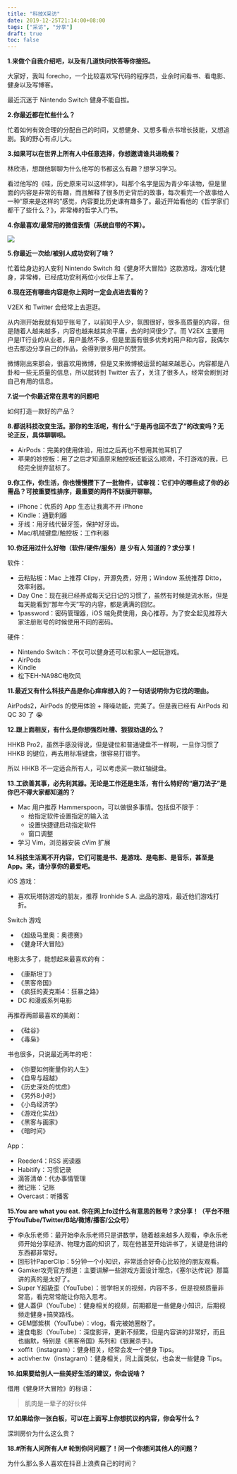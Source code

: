 ```yaml
---
title: "科技X采访"
date: 2019-12-25T21:14:00+08:00
tags: ["采访", "分享"] 
draft: true
toc: false
---
```


**1.来做个自我介绍吧，以及有几道快问快答等你接招。**

大家好，我叫 forecho，一个比较喜欢写代码的程序员，业余时间看书、看电影、健身以及写博客。

最近沉迷于 Nintendo Switch 健身不能自拔。

**2.你最近都在忙些什么？**

忙着如何有效合理的分配自己的时间，又想健身、又想多看点书增长技能，又想追剧。我的野心有点儿大。

**3.如果可以在世界上所有人中任意选择，你想邀请谁共进晚餐？**

林欣浩，想跟他聊聊为什么他写的书都这么有趣？想学习学习。

看过他写的《哇，历史原来可以这样学》，叫那个名字是因为青少年读物，但是里面的内容是非常的有趣，而且解释了很多历史背后的故事，每次看完一个故事给人一种“原来是这样的”感觉，内容要比历史课有趣多了。最近开始看他的《哲学家们都干了些什么？》，非常棒的哲学入门书。

<!--more-->

**4.你最喜欢/最常用的微信表情（系统自带的不算）。**

![](https://i.loli.net/2019/12/25/e5lMDXzBKbqQSTs.jpg)


**5.你最近一次给/被别人成功安利了啥？**

忙着给身边的人安利 Nintendo Switch 和《健身环大冒险》这款游戏，游戏化健身，非常棒，已经成功安利两位小伙伴上车了。

**6.现在还有哪些内容是你上网时一定会点进去看的？**

V2EX 和 Twitter 会经常上去逛逛。

从内测开始我就有知乎账号了，以前知乎人少，氛围很好，很多高质量的内容，但是随着人越来越多，内容也越来越其余平庸，去的时间很少了。而 V2EX 主要用户是IT行业的从业者，用户虽然不多，但是里面有很多优秀的用户和内容，我偶尔也去那边分享自己的作品，会得到很多用户的赞赏。

微博刚出来那会，很喜欢用微博，但是又来微博被运营的越来越恶心，内容都是八卦和一些无质量的信息，所以就转到 Twitter 去了，关注了很多人，经常会刷到对自己有用的信息。

**7.说一个你最近常在思考的问题吧**

如何打造一款好的产品？

**8.都说科技改变生活。那你的生活呢，有什么“于是再也回不去了”的改变吗？无论正反，具体聊聊呗。**

- AirPods：完美的使用体验，用过之后再也不想用其他耳机了
- 苹果的妙控板：用了之后才知道原来触控板还能这么顺滑，不打游戏的我，已经完全抛弃鼠标了。


**9.你工作，你生活，你也慢慢攒下了一批物件，试审视：它们中的哪些成了你的必需品？可按重要性排序，最重要的两件不妨展开聊聊。**

- iPhone：优质的 App 生态让我离不开 iPhone
- Kindle：通勤利器
- 牙线：用牙线代替牙签，保护好牙齿。
- Mac/机械键盘/触控板：工作利器

**10.你还用过什么好物（软件/硬件/服务）是 少有人 知道的？求分享！**

软件：

- 云粘贴板：Mac 上推荐 Clipy，开源免费，好用；Window 系统推荐 Ditto，效率利器。
- Day One：现在我已经养成每天记日记的习惯了，虽然有时候是流水账，但是每天能看到“那年今天”写的内容，都是满满的回忆。
- 1password：密码管理器，iOS 端免费使用，良心推荐。为了安全起见推荐大家注册账号的时候使用不同的密码。

硬件：

- Nintendo Switch：不仅可以健身还可以和家人一起玩游戏。
- AirPods
- Kindle
- 松下EH-NA98C电吹风


**11.最近又有什么科技产品是你心痒痒想入的？一句话说明你为它找的理由。**

AirPods2，AirPods 的使用体验 + 降噪功能，完美了。但是我已经有 AirPods 和 QC 30 了 😭


**12.跟上面相反，有什么是你想强烈吐槽、狠狠劝退的么？**

HHKB Pro2，虽然手感没得说，但是键位和普通键盘不一样啊，一旦你习惯了 HHKB 的键位，再去用标准键盘，很容易打错字。

所以 HHKB 不一定适合所有人，可以考虑买一款红轴键盘。

**13.工欲善其事，必先利其器。无论是工作还是生活，有什么特好的“磨刀法子”是你巴不得大家都知道的？**


- Mac 用户推荐 Hammerspoon，可以做很多事情。包括但不限于：
  - 给指定软件设置指定的输入法
  - 设置快捷键启动指定软件
  - 窗口调整
- 学习 Vim，浏览器安装 cVim 扩展

**14.科技生活离不开内容，它们可能是书、是游戏、是电影、是音乐，甚至是App。来，请分享你的最爱吧。**


iOS 游戏：

- 喜欢玩塔防游戏的朋友，推荐 Ironhide S.A. 出品的游戏，最近他们游戏打折。

Switch 游戏

- 《超级马里奥：奥德赛》
- 《健身环大冒险》

电影太多了，能想起来最喜欢的有：

- 《康斯坦丁》
- 《黑客帝国》
- 《疯狂的麦克斯4：狂暴之路》
- DC 和漫威系列电影

再推荐两部最喜欢的美剧：

- 《硅谷》
- 《毒枭》

书也很多，只说最近两年的吧：

- 《你要如何衡量你的人生》
- 《自卑与超越》
- 《历史深处的忧虑》
- 《另外8小时》
- 《小岛经济学》
- 《游戏化实战》
- 《黑客与画家》
- 《暗时间》

App：

- Reeder4：RSS 阅读器
- Habitify：习惯记录
- 滴答清单：代办事情管理
- 微记账：记账
- Overcast：听播客

**15.You are what you eat. 你在网上fo过什么有意思的账号？求分享！（平台不限于YouTube/Twitter/B站/微博/播客/公众号）**

- 李永乐老师：最开始李永乐老师只是讲数学，随着越来越多人观看，李永乐老师开始分享经济、物理方面的知识了，现在他甚至开始讲书了，关键是他讲的东西都非常好。
- 回形针PaperClip：5分钟一个小知识，非常适合好奇心比较抢的朋友观看。
- Gamker攻壳官方频道：主要讲解一些游戏方面设计理念，《塞尔达传说》那篇讲的真的是太好了。
- Super Y超級歪（YouTube）：哲学相关的视频，内容不多，但是视频质量非常高，看完常常能让你陷入思考。
- 健人蓋伊（YouTube）：健身相关的视频，前期都是一些健身小知识，后期视频走健身+搞笑路线。
- GEM鄧紫棋（YouTube）：vlog，看完被她圈粉了。
- 速食电影（YouTube）：深度影评，更新不频繁，但是内容讲的非常好，而且也幽默，特别是《黑客帝国》系列和《银翼杀手》。
- xoffit（instagram）：健身相关，经常会发一个健身 Tips。
- activher.tw（instagram）：健身相关，同上面类似，也会发一些健身 Tips。


**16.如果要给别人一些美好生活的建议，你会说啥？**

借用《健身环大冒险》的标语：

> 肌肉是一辈子的好伙伴

**17.如果给你一张白板，可以在上面写上你想抗议的内容，你会写什么？**

深圳房价为什么这么贵？

**18.#所有人问所有人# 轮到你问问题了！问一个你想问其他人的问题？**

为什么那么多人喜欢在抖音上浪费自己的时间？